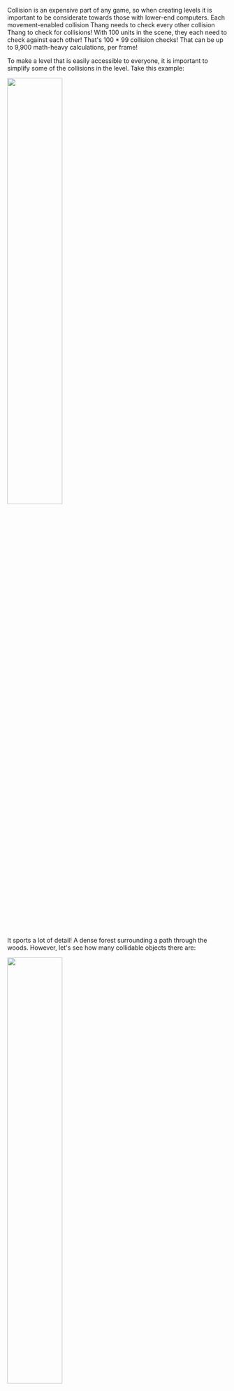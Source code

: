 Collision is an expensive part of any game, so when creating levels it is important to be considerate towards those with lower-end computers. Each movement-enabled collision Thang needs to check every other collision Thang to check for collisions! With 100 units in the scene, they each need to check against each other! That's 100 * 99 collision checks! That can be up to 9,900 math-heavy calculations, per frame!

To make a level that is easily accessible to everyone, it is important to simplify some of the collisions in the level. Take this example:

[<img width="50%" src="http://files.codecombat.com/wiki-images/before.jpg"/>](http://files.codecombat.com/wiki-images/before.jpg)

It sports a lot of detail! A dense forest surrounding a path through the woods. However, let's see how many collidable objects there are:

[<img width="50%" src="http://files.codecombat.com/wiki-images/count.png"/>](http://files.codecombat.com/wiki-images/count.png)

... 200+? The Collision system is going to have to check collision from the hero and any additional units we add 200+ times per frame! But, there is a way to solve this. Using the square 'Obstacle' Thang, we can create a simpler collision shape for the level. First, however, we must disable the collision for the Thangs we don't want to collide. For each Thang go into it's components and change it's collision category to `"none"`. This way heroes no longer collide with any of the trees.

[<img width="50%" src="http://files.codecombat.com/wiki-images/none-collision.png"/>](http://files.codecombat.com/wiki-images/none.png)

Now, finally, it's time to map out the basic square shapes to create a new, simpler collision shape:

[<img width="50%" src="http://files.codecombat.com/wiki-images/numbered.jpg"/>](http://files.codecombat.com/wiki-images/numbered.jpg)

Tada! Down from 200 to 11!